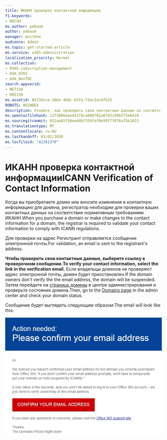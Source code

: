 ```yaml
---
title: ИКАНН проверка контактной информации
f1.keywords:
- NOCSH
ms.author: pebaum
author: pebaum
manager: mnirkhe
audience: Admin
ms.topic: get-started-article
ms.service: o365-administration
localization_priority: Normal
ms.collection:
- M365-subscription-management
- Adm_O365
- Adm_NonTOC
search.appverid:
- MET150
- MOE150
ms.assetid: 0413dcce-26be-4b8c-b3fa-73ac1ac4fb35
ROBOTS: NOINDEX
description: Узнайте, как проверить свои контактные данные на соответствие нормативным требованиям ИКАНН.
ms.openlocfilehash: 1173806aee452f8ca698702a67d3c89b575e6418
ms.sourcegitcommit: 812aab5f58eed4bf359faf0e99f7f876af5b1023
ms.translationtype: MT
ms.contentlocale: ru-RU
ms.lasthandoff: 03/02/2020
ms.locfileid: "42361370"
---
```

# <a name="icann-verification-of-contact-information"></a><span data-ttu-id="1cd31-103">ИКАНН проверка контактной информации</span><span class="sxs-lookup"><span data-stu-id="1cd31-103">ICANN Verification of Contact Information</span></span>

<span data-ttu-id="1cd31-104">Когда вы приобретаете домен или вносите изменения в контактную информацию для домена, регистратор необходим для проверки ваших контактных данных на соответствие нормативным требованиям ИКАНН.</span><span class="sxs-lookup"><span data-stu-id="1cd31-104">When you purchase a domain or make changes to the contact information for a domain, the registrar is required to validate your contact information to comply with ICANN regulations.</span></span>

<span data-ttu-id="1cd31-105">Для проверки на адрес Регистрант отправляется сообщение электронной почты.</span><span class="sxs-lookup"><span data-stu-id="1cd31-105">For validation, an email is sent to the registrant's address.</span></span>

 <span data-ttu-id="1cd31-106">**Чтобы проверить свои контактные данные, выберите ссылку в проверочном сообщении.**</span><span class="sxs-lookup"><span data-stu-id="1cd31-106">**To verify your contact information, select the link in the verification email.**</span></span> <span data-ttu-id="1cd31-107">Если владельцы доменов не проверяют адрес электронной почты, домен будет приостановлен.</span><span class="sxs-lookup"><span data-stu-id="1cd31-107">If the domain owners don't verify the the email address, the domain will be suspended.</span></span> <span data-ttu-id="1cd31-108">Затем перейдите на [страницу домены](https://admin.microsoft.com/adminportal/home?ref=Domains) в центре администрирования и проверьте состояние домена.</span><span class="sxs-lookup"><span data-stu-id="1cd31-108">Then, go to the [Domains page](https://admin.microsoft.com/adminportal/home?ref=Domains) in the admin center and check your domain status.</span></span>

<span data-ttu-id="1cd31-109">Сообщение будет выглядеть следующим образом:</span><span class="sxs-lookup"><span data-stu-id="1cd31-109">The email will look like this:</span></span>

![Пример сообщения электронной почты](../../media/8bf27c08-510c-4d49-b152-8d047d038f1f.jpg)


